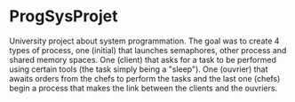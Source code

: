 # ProgSysProjet
University project about system programmation. The goal was to create 4 types of process, one (initial) that launches semaphores, other process and shared memory spaces. One (client) that asks for a task to be performed using certain tools (the task simply being a "sleep"). One (ouvrier) that awaits orders from the chefs to perform the tasks and the last one (chefs) begin a process that makes the link between the clients and the ouvriers.
